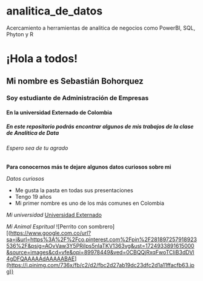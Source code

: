 # analitica_de_datos
Acercamiento a herramientas de analitica de negocios como PowerBI, SQL, Phyton y R

# ¡Hola a todos!
## Mi nombre es Sebastián Bohorquez
### Soy estudiante de Administración de Empresas
#### En la universidad Externado de Colombia
##### En este repositorio podrás encontrar algunos de mis trabajos de la clase de Analitica de Data
###### Espero sea de tu agrado
**Para conocernos más te dejare algunos datos curiosos sobre mi**

*Datos curiosos*

* Me gusta la pasta en todas sus presentaciones 
* Tengo 19 años
* Mi primer nombre es uno de los más comunes en Colombia

*Mi universidad*
[Universidad Externado](https://www.uexternado.edu.co)

*Mi Animal Espritual*
![Perrito con sombrero][(https://www.google.com.co/url?sa=i&url=https%3A%2F%2Fco.pinterest.com%2Fpin%2F281897257918923536%2F&psig=AOvVaw3Y5PRiIps5nIaTKV1363vg&ust=1724933891615000&source=images&cd=vfe&opi=89978449&ved=0CBQQjRxqFwoTCIiB3dDVl4gDFQAAAAAdAAAAABAE](https://i.pinimg.com/736x/fb/c2/d2/fbc2d27ab19dc23dfc2d1a11ffacfb63.jpg))
